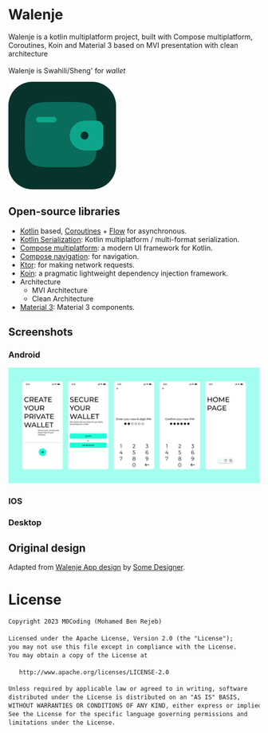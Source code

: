 # Walenje

Walenje is a kotlin multiplatform project, built with Compose multiplatform, Coroutines, Koin and Material 3 based on MVI presentation with clean architecture
<br>
<br>
Walenje is Swahili/Sheng' for *wallet*

![walenje](images/icon.svg)

## Open-source libraries
- [Kotlin](https://kotlinlang.org/) based, [Coroutines](https://github.com/Kotlin/kotlinx.coroutines) + [Flow](https://kotlin.github.io/kotlinx.coroutines/kotlinx-coroutines-core/kotlinx.coroutines.flow/) for asynchronous.
- [Kotlin Serialization](https://github.com/Kotlin/kotlinx.serialization): Kotlin multiplatform / multi-format serialization.
- [Compose multiplatform](https://github.com/JetBrains/compose-multiplatform): a modern UI framework for Kotlin.
- [Compose navigation](https://www.jetbrains.com/help/kotlin-multiplatform-dev/compose-navigation-routing.html): for navigation.
- [Ktor](https://github.com/ktorio/ktor): for making network requests.
- [Koin](https://github.com/InsertKoinIO/koin): a pragmatic lightweight dependency injection framework.
- Architecture
  - MVI Architecture
  - Clean Architecture
- [Material 3](https://m3.material.io/components): Material 3 components.

## Screenshots
### Android
![Screenshot showing user journey](images/journey.png "Screenshot showing user journey")

### IOS

### Desktop

## Original design

Adapted from [Walenje App design]() by [Some Designer]().


# License
```xml
Copyright 2023 M0Coding (Mohamed Ben Rejeb)

Licensed under the Apache License, Version 2.0 (the "License");
you may not use this file except in compliance with the License.
You may obtain a copy of the License at

   http://www.apache.org/licenses/LICENSE-2.0

Unless required by applicable law or agreed to in writing, software
distributed under the License is distributed on an "AS IS" BASIS,
WITHOUT WARRANTIES OR CONDITIONS OF ANY KIND, either express or implied.
See the License for the specific language governing permissions and
limitations under the License.
```